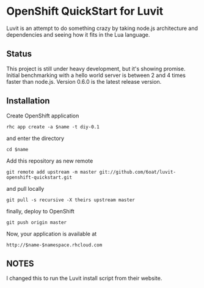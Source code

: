 # OpenShift QuickStart for Luvit

Luvit is an attempt to do something crazy by taking node.js architecture and dependencies and seeing how it fits in the Lua language.

## Status

This project is still under heavy development, but it's showing promise. Initial benchmarking with a hello world server is between 2 and 4 times faster than node.js. Version 0.6.0 is the latest release version.

## Installation

Create OpenShift application

	rhc app create -a $name -t diy-0.1

and enter the directory

	cd $name

Add this repository as new remote

	git remote add upstream -m master git://github.com/6oat/luvit-openshift-quickstart.git

and pull locally

	git pull -s recursive -X theirs upstream master

finally, deploy to OpenShift

	git push origin master

Now, your application is available at

	http://$name-$namespace.rhcloud.com

## NOTES

I changed this to run the Luvit install script from their website.
